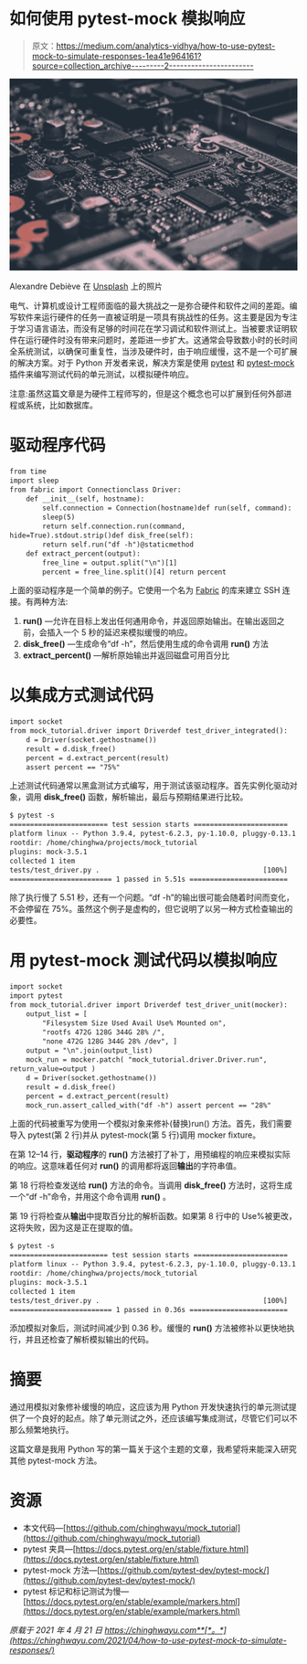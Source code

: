 # 如何使用 pytest-mock 模拟响应

> 原文：<https://medium.com/analytics-vidhya/how-to-use-pytest-mock-to-simulate-responses-1ea41e964161?source=collection_archive---------2----------------------->

![](img/c15cb5c25165b972d3b7922345582e62.png)

Alexandre Debiève 在 [Unsplash](https://unsplash.com/photos/FO7JIlwjOtU?utm_source=unsplash&utm_medium=referral&utm_content=view-photo-on-unsplash&utm_campaign=unsplash-ios) 上的照片

电气、计算机或设计工程师面临的最大挑战之一是弥合硬件和软件之间的差距。编写软件来运行硬件的任务一直被证明是一项具有挑战性的任务。这主要是因为专注于学习语言语法，而没有足够的时间花在学习调试和软件测试上。当被要求证明软件在运行硬件时没有带来问题时，差距进一步扩大。这通常会导致数小时的长时间全系统测试，以确保可重复性，当涉及硬件时，由于响应缓慢，这不是一个可扩展的解决方案。对于 Python 开发者来说，解决方案是使用 [pytest](https://pypi.org/project/pytest/) 和 [pytest-mock](https://pypi.org/project/pytest-mock/) 插件来编写测试代码的单元测试，以模拟硬件响应。

注意:虽然这篇文章是为硬件工程师写的，但是这个概念也可以扩展到任何外部进程或系统，比如数据库。

# 驱动程序代码

```
from time
import sleep
from fabric import Connectionclass Driver:
    def __init__(self, hostname):
        self.connection = Connection(hostname)def run(self, command):
        sleep(5)
        return self.connection.run(command, hide=True).stdout.strip()def disk_free(self):
        return self.run("df -h")@staticmethod
    def extract_percent(output):
        free_line = output.split("\n")[1]
        percent = free_line.split()[4] return percent
```

上面的驱动程序是一个简单的例子。它使用一个名为 [Fabric](https://pypi.org/project/fabric/) 的库来建立 SSH 连接。有两种方法:

1.  **run()** —允许在目标上发出任何通用命令，并返回原始输出。在输出返回之前，会插入一个 5 秒的延迟来模拟缓慢的响应。
2.  **disk_free()** —生成命令“df -h”，然后使用生成的命令调用 **run()** 方法
3.  **extract_percent()** —解析原始输出并返回磁盘可用百分比

# 以集成方式测试代码

```
import socket
from mock_tutorial.driver import Driverdef test_driver_integrated():
    d = Driver(socket.gethostname())
    result = d.disk_free()
    percent = d.extract_percent(result)
    assert percent == "75%"
```

上述测试代码通常以黑盒测试方式编写，用于测试该驱动程序。首先实例化驱动对象，调用 **disk_free()** 函数，解析输出，最后与预期结果进行比较。

```
$ pytest -s
======================== test session starts =======================
platform linux -- Python 3.9.4, pytest-6.2.3, py-1.10.0, pluggy-0.13.1 rootdir: /home/chinghwa/projects/mock_tutorial
plugins: mock-3.5.1
collected 1 item
tests/test_driver.py .                                        [100%]
========================= 1 passed in 5.51s ========================
```

除了执行慢了 5.51 秒，还有一个问题。“df -h”的输出很可能会随着时间而变化，不会停留在 75%。虽然这个例子是虚构的，但它说明了以另一种方式检查输出的必要性。

# 用 pytest-mock 测试代码以模拟响应

```
import socket
import pytest
from mock_tutorial.driver import Driverdef test_driver_unit(mocker):
    output_list = [
        "Filesystem Size Used Avail Use% Mounted on",
        "rootfs 472G 128G 344G 28% /",
        "none 472G 128G 344G 28% /dev", ]
    output = "\n".join(output_list)
    mock_run = mocker.patch( "mock_tutorial.driver.Driver.run", return_value=output )
    d = Driver(socket.gethostname())
    result = d.disk_free()
    percent = d.extract_percent(result)
    mock_run.assert_called_with("df -h") assert percent == "28%"
```

上面的代码被重写为使用一个模拟对象来修补(替换)run() 方法。首先，我们需要导入 pytest(第 2 行)并从 pytest-mock(第 5 行)调用 mocker fixture。

在第 12–14 行，**驱动程序**的 **run()** 方法被打了补丁，用预编程的响应来模拟实际的响应。这意味着任何对 **run()** 的调用都将返回**输出**的字符串值。

第 18 行将检查发送给 **run()** 方法的命令。当调用 **disk_free()** 方法时，这将生成一个“df -h”命令，并用这个命令调用 **run()** 。

第 19 行将检查从**输出**中提取百分比的解析函数。如果第 8 行中的 Use%被更改，这将失败，因为这是正在提取的值。

```
$ pytest -s
======================== test session starts =======================
platform linux -- Python 3.9.4, pytest-6.2.3, py-1.10.0, pluggy-0.13.1
rootdir: /home/chinghwa/projects/mock_tutorial
plugins: mock-3.5.1
collected 1 item
tests/test_driver.py .                                        [100%]
========================= 1 passed in 0.36s ========================
```

添加模拟对象后，测试时间减少到 0.36 秒。缓慢的 **run()** 方法被修补以更快地执行，并且还检查了解析模拟输出的代码。

# 摘要

通过用模拟对象修补缓慢的响应，这应该为用 Python 开发快速执行的单元测试提供了一个良好的起点。除了单元测试之外，还应该编写集成测试，尽管它们可以不那么频繁地执行。

这篇文章是我用 Python 写的第一篇关于这个主题的文章，我希望将来能深入研究其他 pytest-mock 方法。

# 资源

*   本文代码—[https://github.com/chinghwayu/mock_tutorial](https://github.com/chinghwayu/mock_tutorial)
*   pytest 夹具—[https://docs.pytest.org/en/stable/fixture.html](https://docs.pytest.org/en/stable/fixture.html)
*   pytest-mock 方法—[https://github.com/pytest-dev/pytest-mock/](https://github.com/pytest-dev/pytest-mock/)
*   pytest 标记和标记测试为慢—[https://docs.pytest.org/en/stable/example/markers.html](https://docs.pytest.org/en/stable/example/markers.html)

*原载于 2021 年 4 月 21 日 https://chinghwayu.com**[*。*](https://chinghwayu.com/2021/04/how-to-use-pytest-mock-to-simulate-responses/)*